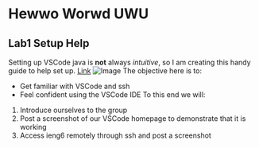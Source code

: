 # Hewwo Worwd UWU 
## Lab1 Setup Help
Setting up VSCode java is **not** always *intuitive*, so I am creating this handy guide to help set up. 
[Link](https://jackmontoro.github.io/cse15l-lab-reports/content.html)
![Image](Screen_Shot_2022-01-12_at_2.52.48_PM.png)
The objective here is to:
* Get familiar with VSCode and ssh
* Feel confident using the VSCode IDE
To this end we will:
1. Introduce ourselves to the group
2. Post a screenshot of our VSCode homepage to demonstrate that it is working
3. Access ieng6 remotely through ssh and post a screenshot
